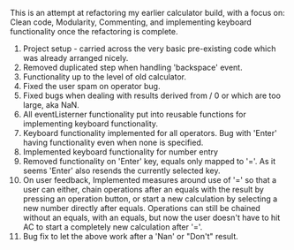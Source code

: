 This is an attempt at refactoring my earlier calculator build, with a focus on:
    Clean code, 
    Modularity, 
    Commenting, 
    and implementing keyboard functionality once the refactoring is complete.

1. Project setup - carried across the very basic pre-existing code which was already arranged nicely. 
2. Removed duplicated step when handling 'backspace' event.
3. Functionality up to the level of old calculator.
4. Fixed the user spam on operator bug.
5. Fixed bugs when dealing with results derived from / 0 or which are too large, aka NaN.
6. All eventListerner functionality put into reusable functions for implementing keyboard functionality. 
7. Keyboard functionality implemented for all operators. Bug with 'Enter' having functionality even when none is specified. 
8. Implemented keyboard functionality for number entry
9. Removed functionality on 'Enter' key, equals only mapped to '='. As it seems 'Enter' also resends the currently selected key.
10. On user feedback, Implemented measures around use of '=' so that a user can either, chain operations after an equals with the result by pressing an operation button, or start a new calculation by selecting a new number directly after equals. Operations can still be chained without an equals, with an equals, but now the user doesn't have to hit
AC to start a completely new calculation after '='.
11. Bug fix to let the above work after a 'Nan' or "Don't" result.